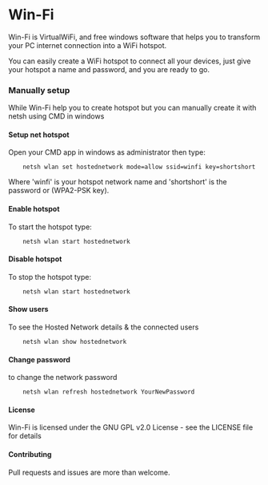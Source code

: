 # Win-Fi

Win-Fi is VirtualWiFi, and free windows software that helps you to transform your PC internet connection into a WiFi hotspot.

You can easily create a WiFi hotspot to connect all your devices, just give your hotspot a name and password, and you are ready to go. 



### Manually setup

While Win-Fi help you to create hotspot but you can manually create it with netsh using CMD in windows

#### Setup net hotspot

Open your CMD app in windows as administrator then type:

```
    netsh wlan set hostednetwork mode=allow ssid=winfi key=shortshort
```

Where 'winfi' is your hotspot network name and 'shortshort' is the password or (WPA2-PSK key).

#### Enable hotspot

To start the hotspot type:

```
    netsh wlan start hostednetwork
```

#### Disable hotspot

To stop the hotspot type:


```
    netsh wlan start hostednetwork
```

#### Show users

To see the Hosted Network details & the connected users


```
    netsh wlan show hostednetwork
```

#### Change password


to change the network password

```
    netsh wlan refresh hostednetwork YourNewPassword
```

#### License

Win-Fi is licensed under the GNU GPL v2.0 License - see the LICENSE file for details

#### Contributing

Pull requests and issues are more than welcome.
